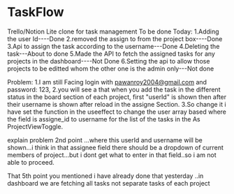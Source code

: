 # TaskFlow
Trello/Notion Lite clone for task management
To be done Today:
1.Adding the user Id----Done
2.removed the assign to from the project box----Done
3.Api to assign the task according to the username---Done
4.Deleting the task---About to done
5.Made the API to fetch the assigned tasks for any projects in the dashboard----Not Done
6.Setting the api to allow those projects to be editted whom the other one is the admin only---Not done


Problem:
1.I am still Facing login with pawanroy2004@gmail.com and password: 123,
2.you will see a that when you add the task in the different status in the board section of each project, first "userId" is 
shown then after their username is shown after reload in the assigne Section.
3.So change it i have set the function in the useeffect to change the user array based where the field is assigne_id to username for the list of the tasks in the As ProjectViewToggle.

explain problem 2nd point ...where this userId and username will be shown...i think in that assignee field there should be a dropdown of current members of project...but i dont get what to enter in that field..so i am not able to proceed.

That 5th point you mentioned i have already done that yesterday ..in dashboard we are fetching all tasks not separate tasks of each project
